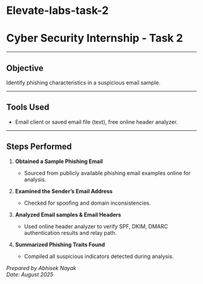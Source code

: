 # Elevate-labs-task-2
# Cyber Security Internship - Task 2  
---

## Objective  
Identify phishing characteristics in a suspicious email sample.

---

## Tools Used  
- Email client or saved email file (text), free online header analyzer.
---

## Steps Performed 
1. **Obtained a Sample Phishing Email**  
   - Sourced from publicly available phishing email examples online for analysis.

2. **Examined the Sender’s Email Address**  
   - Checked for spoofing and domain inconsistencies.

3. **Analyzed Email samples & Email Headers**  
   - Used online header analyzer to verify SPF, DKIM, DMARC authentication results and relay path.

4. **Summarized Phishing Traits Found**  
   - Compiled all suspicious indicators detected during analysis.
  



*Prepared by Abhisek Nayak*  
*Date: August 2025*
